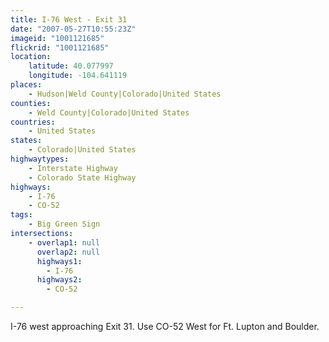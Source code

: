 ```yaml
---
title: I-76 West - Exit 31
date: "2007-05-27T10:55:23Z"
imageid: "1001121685"
flickrid: "1001121685"
location:
    latitude: 40.077997
    longitude: -104.641119
places:
    - Hudson|Weld County|Colorado|United States
counties:
    - Weld County|Colorado|United States
countries:
    - United States
states:
    - Colorado|United States
highwaytypes:
    - Interstate Highway
    - Colorado State Highway
highways:
    - I-76
    - CO-52
tags:
    - Big Green Sign
intersections:
    - overlap1: null
      overlap2: null
      highways1:
        - I-76
      highways2:
        - CO-52

---
```

I-76 west approaching Exit 31.  Use CO-52 West for Ft. Lupton and Boulder.